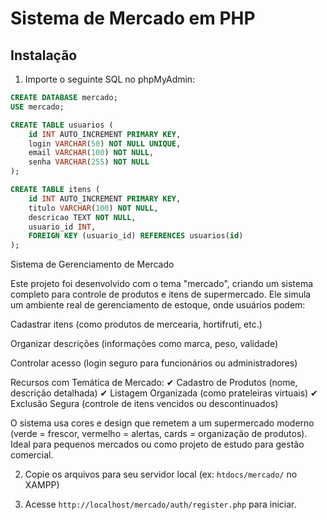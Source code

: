 # Sistema de Mercado em PHP

## Instalação

1. Importe o seguinte SQL no phpMyAdmin:

```sql
CREATE DATABASE mercado;
USE mercado;

CREATE TABLE usuarios (
    id INT AUTO_INCREMENT PRIMARY KEY,
    login VARCHAR(50) NOT NULL UNIQUE,
    email VARCHAR(100) NOT NULL,
    senha VARCHAR(255) NOT NULL
);

CREATE TABLE itens (
    id INT AUTO_INCREMENT PRIMARY KEY,
    titulo VARCHAR(100) NOT NULL,
    descricao TEXT NOT NULL,
    usuario_id INT,
    FOREIGN KEY (usuario_id) REFERENCES usuarios(id)
);
```

Sistema de Gerenciamento de Mercado

Este projeto foi desenvolvido com o tema "mercado", criando um sistema completo para controle de produtos e itens de supermercado. Ele simula um ambiente real de gerenciamento de estoque, onde usuários podem:

Cadastrar itens (como produtos de mercearia, hortifruti, etc.)

Organizar descrições (informações como marca, peso, validade)

Controlar acesso (login seguro para funcionários ou administradores)

Recursos com Temática de Mercado:
✔ Cadastro de Produtos (nome, descrição detalhada)
✔ Listagem Organizada (como prateleiras virtuais)
✔ Exclusão Segura (controle de itens vencidos ou descontinuados)

O sistema usa cores e design que remetem a um supermercado moderno (verde = frescor, vermelho = alertas, cards = organização de produtos). Ideal para pequenos mercados ou como projeto de estudo para gestão comercial.

2. Copie os arquivos para seu servidor local (ex: `htdocs/mercado/` no XAMPP)

3. Acesse `http://localhost/mercado/auth/register.php` para iniciar.
